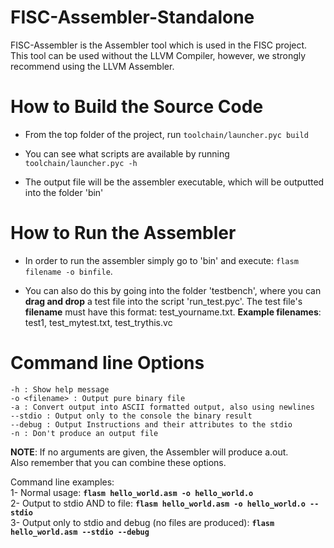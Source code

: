 # FISC-Assembler-Standalone
FISC-Assembler is the Assembler tool which is used in the FISC project.  
This tool can be used without the LLVM Compiler, however, we strongly recommend using the LLVM Assembler. 

# How to Build the Source Code
* From the top folder of the project, run `toolchain/launcher.pyc build`

* You can see what scripts are available by running `toolchain/launcher.pyc -h`

* The output file will be the assembler executable, which will be outputted into the folder 'bin'

# How to Run the Assembler

* In order to run the assembler simply go to 'bin' and execute:
 `flasm filename -o binfile`.

* You can also do this by going into the folder 'testbench', where you can **drag and drop** a test file into the script 'run_test.pyc'. The test file's **filename** must have this format: test_yourname.txt.
**Example filenames**: test1, test_mytest.txt, test_trythis.vc

# Command line Options
`-h : Show help message`  
`-o <filename> : Output pure binary file`  
`-a : Convert output into ASCII formatted output, also using newlines`  
`--stdio : Output only to the console the binary result`  
`--debug : Output Instructions and their attributes to the stdio`  
`-n : Don't produce an output file`  
  
**NOTE**: If no arguments are given, the Assembler will produce a.out.  
Also remember that you can combine these options.

Command line examples:  
1- Normal usage: **`flasm hello_world.asm -o hello_world.o`**  
2- Output to stdio AND to file: **`flasm hello_world.asm -o hello_world.o --stdio`**  
3- Output only to stdio and debug (no files are produced): **`flasm hello_world.asm --stdio --debug`**  
